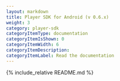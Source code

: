 ```yaml
---
layout: markdown
title: Player SDK for Android (v 0.6.x)
weight: 3
category: player-sdk
categoryItemType: documentation
categoryItemIsShown: 0
categoryItemWidth: 6
categoryItemDescription:
categoryItemLabel: Read the documentation
---
```

{% include_relative README.md  %}